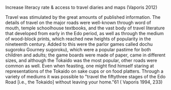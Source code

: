 Increase literacy rate & access to travel diaries and maps (Vaporis 2012)


Travel was stimulated by the great amounts of published information.
	The details of travel on the major roads were well-known through word of mouth, temple schoolhouse textbooks, and the vast body of travel literature that developed from early in the Edo period, as well as through the medium of wood-block prints, which reached new heights of popularity in the nineteenth century. Added to this were the parlor games called dochu sugoroku Gourney sugoroku), which were a popular pastime for both children and adults; the game boards were made of paper, came in different sizes, and although the Tokaido was the most popular, other roads were common as well. Even when feasting, one might find himself staring at representations of the Tokaido on sake cups or on food platters. Through a variety of mediums it was possible to "travel the fiftythree stages of the Edo Road [i.e., the Tokaido] without leaving your home."61 ( Vaporis 1994, 233)